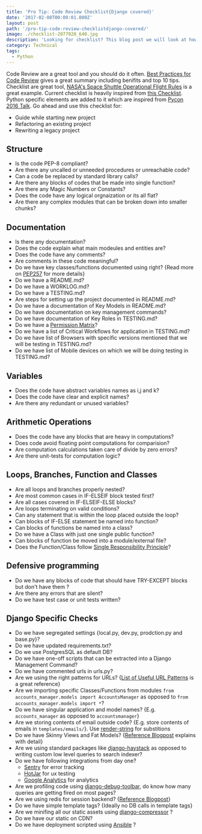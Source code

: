 ```yaml
---
title: 'Pro Tip: Code Review Checklist{Django covered}'
date: '2017-02-08T00:00:01.000Z'
layout: post
path: '/pro-tip-code-review-checklistdjango-covered/'
image: ./checklist-2077020_640.jpg
description: 'Looking for checklist? This blog post we will look at how to conduct code reviews'
category: Technical
tags:
  - Python
---
```


Code Review are a great tool and you should do it often. [Best Practices for Code Review](https://smartbear.com/learn/code-review/best-practices-for-peer-code-review/) gives a great summary including benifits and top 10 tips. Checklist are great tool, [NASA's Space Shuttle Operational Flight Rules](https://www.jsc.nasa.gov/news/columbia/fr_generic.pdf) is a great example. Current checklist is heavily inspired from [this Checklist](https://www.liberty.edu/media/1414/%5B6401%5Dcode_review_checklist.pdf). Python specific elements are added to it which are inspired from [Pycon 2016 Talk](https://www.youtube.com/watch?v=D_6ybDcU5gc). Go ahead and use this checklist for:

- Guide while starting new project
- Refactoring an existing project
- Rewriting a legacy project

<!--more-->

## Structure

- Is the code PEP-8 compliant?
- Are there any uncalled or unneeded procedures or unreachable code?
- Can a code be replaced by standard library calls?
- Are there any blocks of codes that be made into single function?
- Are there any Magic Numbers or Constants?
- Does the code have any logical orgnaization or its all flat?
- Are there any complex modules that can be broken down into smaller chunks?

## Documentation

- Is there any documentation?
- Does the code explain what main modeules and entities are?
- Does the code have any comments?
- Are comments in these code meaningful?
- Do we have key classes/functions documented using right? {Read more on [PEP257](https://www.python.org/dev/peps/pep-0257/) for more details}
- Do we have a README.md?
- Do we have a WORKLOG.md?
- Do we have a TESTING.md?
- Are steps for setting up the project documented in README.md?
- Do we have a documentation of Key Models in README.md?
- Do we have documentation on key management commands?
- Do we have documentation of Key Roles in TESTING.md?
- Do we have a [Permission Matrix](https://support.procore.com/references/user-permissions-matrix-web)?
- Do we have a list of Critical Workflows for application in TESTING.md?
- Do we have list of Browsers with specific versions mentioned that we will be testing in TESTING.md?
- Do we have list of Mobile devices on which we will be doing testing in TESTING.md?

## Variables

- Does the code have abstract variables names as i,j and k?
- Does the code have clear and explicit names?
- Are there any redundant or unused variables?

## Arithmetic Operations

- Does the code have any blocks that are heavy in computations?
- Does code avoid floating point computations for comparision?
- Are computation calculations taken care of divide by zero errors?
- Are there unit-tests for computation logic?

## Loops, Branches, Function and Classes

- Are all loops and branches properly nested?
- Are most common cases in IF-ELSEIF block tested first?
- Are all cases covered in IF-ELSEIF-ELSE blocks?
- Are loops terminating on valid conditions?
- Can any statement that is within the loop placed outside the loop?
- Can blocks of IF-ELSE statement be named into function?
- Can blocks of functions be named into a class?
- Do we have a Class with just one single public function?
- Can blocks of function be moved into a module/external file?
- Does the Function/Class follow [Single Responsibility Principle](https://en.wikipedia.org/wiki/Single_responsibility_principle)?

## Defensive programming

- Do we have any blocks of code that should have TRY-EXCEPT blocks but don't have them ?
- Are there any errors that are silent?
- Do we have test case or unit tests written?

## Django Specific Checks

- Do we have segregated settings {local.py, dev.py, prodction.py and base.py}?
- Do we have updated requirements.txt?
- Do we use PostgresSQL as default DB?
- Do we have one-off scripts that can be extracted into a Django Management Command?
- Do we have commented urls in urls.py?
- Are we using the right patterns for URLs? {[List of Useful URL Patterns](https://simpleisbetterthancomplex.com/references/2016/10/10/url-patterns.html) is a great reference}
- Are we importing specific Classes/Functions from modules `from accounts_manager.models import AccountsManager` as opposed to `from accounts_manager.models import *`?
- Do we have singular application and model names? {E.g. `accounts_manager` as opposed to `accountsmanager`}
- Are we storing contents of email outside code? {E.g. store contents of emails in `templates/emails/`}. Use [render-string](https://docs.djangoproject.com/en/1.10/topics/templates/#django.template.loader.render_to_string) for substitions
- Do we have Skinny Views and Fat Models? {[Reference Blogpost](https://hackerfall.com/story/fat-models--a-django-code-organization-strategy) explains with detail}
- Are we using standard packages like [django-haystack](http://haystacksearch.org/) as opposed to writing custom low level queries to search indexer?
- Do we have following integrations from day one?
  - [Sentry](https://sentry.io/welcome/) for error tracking
  - [HotJar](https://www.hotjar.com/) for ux testing
  - [Google Analytics](https://analytics.google.com/) for analytics
- Are we profiling code using [django-debug-toolbar](http://django-debug-toolbar.readthedocs.io/en/stable/), do know how many queries are getting fired on most pages?
- Are we using redis for session backend? {[Reference Blogpost](http://michal.karzynski.pl/blog/2013/07/14/using-redis-as-django-session-store-and-cache-backend/)}
- Do we have simple template tags? {Ideally no DB calls in template tags}
- Are we minifing all our static assets using [django-compressor](https://django-compressor.readthedocs.io/en/latest/) ?
- Do we have our static on CDN?
- Do we have deployment scripted using [Ansible](https://www.ansible.com/) ?
